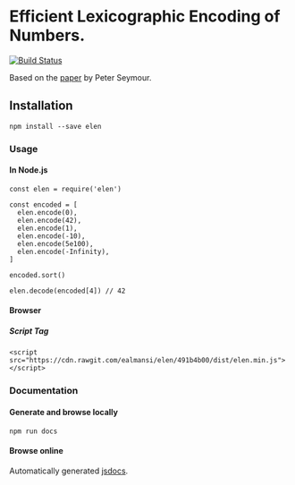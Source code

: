 # Efficient Lexicographic Encoding of Numbers.

[![Build Status](https://travis-ci.org/ealmansi/elen.svg?branch=master)](https://travis-ci.com/ealmansi/elen)

Based on the [paper](https://github.com/ealmansi/elen/blob/master/resources/elen.pdf) by Peter Seymour.

## Installation

`npm install --save elen`

### Usage

#### In Node.js

```
const elen = require('elen')

const encoded = [
  elen.encode(0),
  elen.encode(42),
  elen.encode(1),
  elen.encode(-10),
  elen.encode(5e100),
  elen.encode(-Infinity),
]

encoded.sort()

elen.decode(encoded[4]) // 42
```

#### Browser

##### Script Tag

```
<script src="https://cdn.rawgit.com/ealmansi/elen/491b4b00/dist/elen.min.js"></script>
```

### Documentation

#### Generate and browse locally

```
npm run docs
```

#### Browse online

Automatically generated [jsdocs](https://cdn.rawgit.com/ealmansi/elen/05d4c1ff/docs/global.html#encode).
